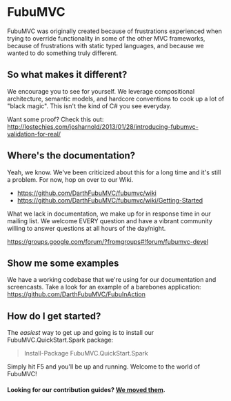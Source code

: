 # FubuMVC

FubuMVC was originally created because of frustrations experienced when trying to override functionality in some of the other MVC frameworks, because of frustrations with
static typed languages, and because we wanted to do something truly different.

## So what makes it different?

We encourage you to see for yourself. We leverage compositional architecture, semantic models, and hardcore conventions to cook up a lot of "black magic". This isn't the
kind of C# you see everyday.

Want some proof? Check this out:
http://lostechies.com/josharnold/2013/01/28/introducing-fubumvc-validation-for-real/

## Where's the documentation?

Yeah, we know. We've been criticized about this for a long time and it's still a problem. For now, hop on over to our Wiki.

* https://github.com/DarthFubuMVC/fubumvc/wiki
* https://github.com/DarthFubuMVC/fubumvc/wiki/Getting-Started

What we lack in documentation, we make up for in response time in our mailing list. We welcome EVERY question and have a vibrant community willing to answer
questions at all hours of the day/night. 

https://groups.google.com/forum/?fromgroups#!forum/fubumvc-devel

## Show me some examples

We have a working codebase that we're using for our documentation and screencasts. Take a look for an example of a barebones application:
https://github.com/DarthFubuMVC/FubuInAction

## How do I get started?

The *easiest* way to get up and going is to install our FubuMVC.QuickStart.Spark package:

> Install-Package FubuMVC.QuickStart.Spark

Simply hit F5 and you'll be up and running. Welcome to the world of FubuMVC!  
  
  
#### Looking for our contribution guides? [We moved them](https://github.com/DarthFubuMVC/fubumvc/wiki/Contribution-Guide).